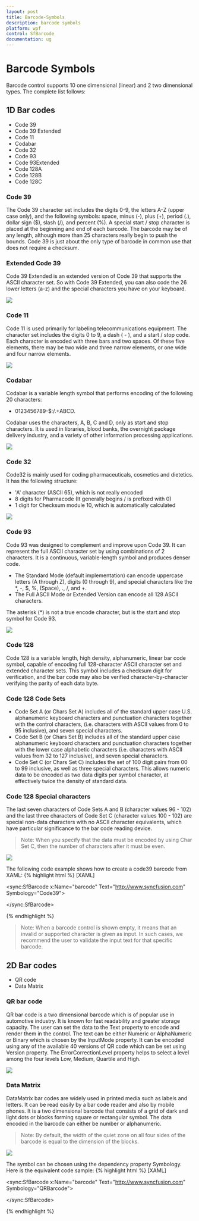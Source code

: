```yaml
---
layout: post
title: Barcode-Symbols
description: barcode symbols
platform: wpf
control: SfBarcode
documentation: ug
---
```


# Barcode Symbols

Barcode control supports 10 one dimensional (linear) and 2 two dimensional types. The complete list follows:

## 1D Bar codes

* Code 39
* Code 39 Extended
* Code 11
* Codabar
* Code 32
* Code 93
* Code 93Extended
* Code 128A
* Code 128B
* Code 128C



### Code 39

The Code 39 character set includes the digits 0-9, the letters A-Z (upper case only), and the following symbols: space, minus (-), plus (+), period (.), dollar sign ($), slash (/), and percent (%). A special start / stop character is placed at the beginning and end of each barcode. The barcode may be of any length, although more than 25 characters really begin to push the bounds. Code 39 is just about the only type of barcode in common use that does not require a checksum.

### Extended Code 39

Code 39 Extended is an extended version of Code 39 that supports the ASCII character set. So with Code 39 Extended, you can also code the 26 lower letters (a-z) and the special characters you have on your keyboard.



![](Barcode-Symbols_images/Barcode-Symbols_img1.png)



### Code 11

Code 11 is used primarily for labeling telecommunications equipment. The character set includes the digits 0 to 9, a dash ( - ), and a start / stop code. Each character is encoded with three bars and two spaces. Of these five elements, there may be two wide and three narrow elements, or one wide and four narrow elements.


![](Barcode-Symbols_images/Barcode-Symbols_img2.png)



### Codabar

Codabar is a variable length symbol that performs encoding of the following 20 characters:

* 0123456789-$:/.+ABCD.

Codabar uses the characters, A, B, C and D, only as start and stop characters. It is used in libraries, blood banks, the overnight package delivery industry, and a variety of other information processing applications.


![](Barcode-Symbols_images/Barcode-Symbols_img3.png)



### Code 32

Code32 is mainly used for coding pharmaceuticals, cosmetics and dietetics. It has the following structure:

* 'A' character (ASCII 65), which is not really encoded
* 8 digits for Pharmacode (It generally begins / is prefixed with 0)
* 1 digit for Checksum module 10, which is automatically calculated



![](Barcode-Symbols_images/Barcode-Symbols_img4.png)



### Code 93

Code 93 was designed to complement and improve upon Code 39. It can represent the full ASCII character set by using combinations of 2 characters. It is a continuous, variable-length symbol and produces denser code.

* The Standard Mode (default implementation) can encode uppercase letters (A through Z), digits (0 through 9), and special characters like the *, -, $, %, (Space), ., /, and +.
* The Full ASCII Mode or Extended Version can encode all 128 ASCII characters.

The asterisk (*) is not a true encode character, but is the start and stop symbol for Code 93.

![](Barcode-Symbols_images/Barcode-Symbols_img5.png)





### Code 128

Code 128 is a variable length, high density, alphanumeric, linear bar code symbol, capable of encoding full 128-character ASCII character set and extended character sets. This symbol includes a checksum digit for verification, and the bar code may also be verified character-by-character verifying the parity of each data byte.

### Code 128 Code Sets

* Code Set A (or Chars Set A) includes all of the standard upper case U.S. alphanumeric keyboard characters and punctuation characters together with the control characters, (i.e. characters with ASCII values from 0 to 95 inclusive), and seven special characters.
* Code Set B (or Chars Set B) includes all of the standard upper case alphanumeric keyboard characters and punctuation characters together with the lower case alphabetic characters (i.e. characters with ASCII values from 32 to 127 inclusive), and seven special characters.
* Code Set C (or Chars Set C) includes the set of 100 digit pairs from 00 to 99 inclusive, as well as three special characters. This allows numeric data to be encoded as two data digits per symbol character, at effectively twice the density of standard data.



### Code 128 Special characters

The last seven characters of Code Sets A and B (character values 96 - 102) and the last three characters of Code Set C (character values 100 - 102) are special non-data characters with no ASCII character equivalents, which have particular significance to the bar code reading device.

> Note: When you specify that the data must be encoded by using Char Set C, then the number of characters after it must be even.



![](Barcode-Symbols_images/Barcode-Symbols_img6.png)





The following code example shows how to create a code39 barcode from XAML:
{% highlight html %}
[XAML]

<sync:SfBarcode x:Name="barcode" Text="http://www.syncfusion.com" Symbology="Code39">

</sync:SfBarcode>

{% endhighlight  %}

> Note: When a barcode control is shown empty, it means that an invalid or supported character is given as input. In such cases, we recommend the user to validate the input text for that specific barcode.

## 2D Bar codes

* QR code
* Data Matrix

### QR bar code

QR bar code is a two dimensional barcode which is of popular use in automotive industry. It is known for fast readability and greater storage capacity. The user can set the data to the Text property to encode and render them in the control. The text can be either Numeric or AlphaNumeric or Binary which is chosen by the InputMode property. It can be encoded using any of the available 40 versions of QR code which can be set using Version property. The ErrorCorrectionLevel property helps to select a level among the four levels Low, Medium, Quartile and High.

![](Barcode-Symbols_images/Barcode-Symbols_img7.png)





### Data Matrix

DataMatrix bar codes are widely used in printed media such as labels and letters. It can be read easily by a bar code reader and also by mobile phones. It is a two dimensional barcode that consists of a grid of dark and light dots or blocks forming square or rectangular symbol. The data encoded in the barcode can either be number or alphanumeric.

> Note: By default, the width of the quiet zone on all four sides of the barcode is equal to the dimension of the blocks.



![](Barcode-Symbols_images/Barcode-Symbols_img8.png)



The symbol can be chosen using the dependency property Symbology. Here is the equivalent code sample:
{% highlight html %}
[XAML]

<sync:SfBarcode x:Name="barcode" Text="http://www.syncfusion.com" Symbology="QRBarcode">

</sync:SfBarcode>

{% endhighlight  %}



